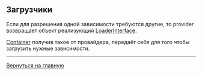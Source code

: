## Загрузчики

Если для разрешения одной зависимости требуются другие, то provider возвращает объект реализующий 
[LoaderInterface](../../../src/LoaderInterface.php).

[Container](../../../src/Container.php) получив такое от провайдера, передаёт себя для того чтобы загрузить нужные зависимости.

---
[Вернуться на главную](../readme.md)
